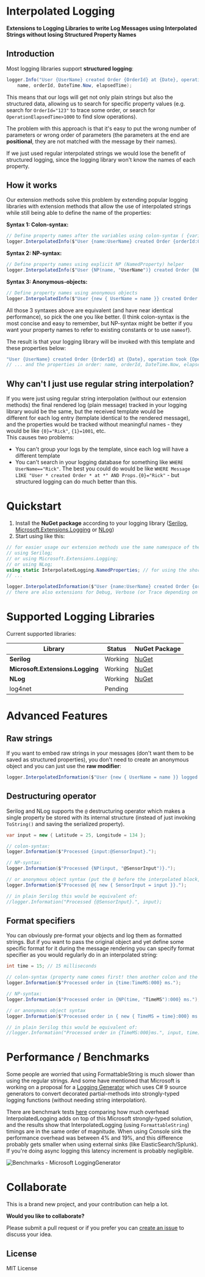 # Interpolated Logging

**Extensions to Logging Libraries to write Log Messages using Interpolated Strings without losing Structured Property Names** 

## Introduction

Most logging libraries support **structured logging**:

```cs
logger.Info("User {UserName} created Order {OrderId} at {Date}, operation took {OperationElapsedTime}ms", 
    name, orderId, DateTime.Now, elapsedTime);
```

This means that our logs will get not only plain strings but also the structured data, allowing us to search for specific property values (e.g. search for `OrderId="123"` to trace some order, or search for `OperationElapsedTime>1000` to find slow operations).  

The problem with this approach is that it's easy to put the wrong number of parameters or wrong order of parameters (the parameters at the end are **positional**, they are not matched with the message by their names).

If we just used regular interpolated strings we would lose the benefit of structured logging, since the logging library won't know the names of each property.

## How it works

Our extension methods solve this problem by extending popular logging libraries with extension methods that allow the use of interpolated strings while still being able to define the name of the properties:

**Syntax 1: Colon-syntax:**
```cs
// Define property names after the variables using colon-syntax ( {variable:propertyName} )
logger.InterpolatedInfo($"User {name:UserName} created Order {orderId:OrderId} at {now:Date}, operation took {elapsedTime:OperationElapsedTime}ms");
```

**Syntax 2: NP-syntax:**
```cs
// Define property names using explicit NP (NamedProperty) helper
logger.InterpolatedInfo($"User {NP(name, "UserName")} created Order {NP(orderId, "OrderId")} at {NP(now, "Date")}, operation took {NP(elapsedTime, "OperationElapsedTime")}ms");
```
**Syntax 3: Anonymous-objects:**
```cs
// Define property names using anonymous objects
logger.InterpolatedInfo($"User {new { UserName = name }} created Order {new { OrderId = orderId}} at {new { Date = now }}, operation took {new { OperationElapsedTime = elapsedTime }}ms");
```

All those 3 syntaxes above are equivalent (and have near identical performance), so pick the one you like better. 
(I think colon-syntax is the most concise and easy to remember, but NP-syntax might be better if you want your property names to refer to existing constants or to use `nameof`).

The result is that your logging library will be invoked with this template and these properties below:

```cs
"User {UserName} created Order {OrderId} at {Date}, operation took {OperationElapsedTime}ms"
// ... and the properties in order: name, orderId, DateTime.Now, elapsedTime.
```

## Why can't I just use regular string interpolation?

If you were just using regular string interpolation (without our extension methods) the final rendered log (plain message) tracked in your logging library would be the same, but the received template would be  
different for each log entry (template identical to the rendered message), and the properties would be tracked without meaningful names - they would be like `{0}="Rick"`, `{1}=1001`, etc.  
This causes two problems:
- You can't group your logs by the template, since each log will have a different template
- You can't search in your logging database for something like `WHERE UserName=="Rick"`. The best you could do would be like `WHERE Message LIKE "User * created Order * at *" AND Props.{0}="Rick"` - but structured logging can do much better than this.

# Quickstart

1. Install the **NuGet package** according to your logging library ([Serilog](https://www.nuget.org/packages/InterpolatedLogging.Serilog), [Microsoft.Extensions.Logging](https://www.nuget.org/packages/InterpolatedLogging.Microsoft.Extensions.Logging/) or [NLog](https://www.nuget.org/packages/InterpolatedLogging.NLog/))
1. Start using like this:

```cs
// for easier usage our extension methods use the same namespace of the logging libraries
// using Serilog;
// or using Microsoft.Extensions.Logging;
// or using NLog;
using static InterpolatedLogging.NamedProperties; // for using the short NP helper you need this
// ...

logger.InterpolatedInformation($"User {name:UserName} created Order {orderId:OrderId} at {now:Date}, operation took {elapsedTime:OperationElapsedTime}ms");
// there are also extensions for Debug, Verbose (or Trace depending on your logging library), etc, and there are also overloads that take an Exception.
```

# Supported Logging Libraries

Current supported libraries:

Library | Status | NuGet Package
------------ | ------------- | -------------
**Serilog** | Working | [NuGet](https://www.nuget.org/packages/InterpolatedLogging.Serilog/)
**Microsoft.Extensions.Logging** | Working | [NuGet](https://www.nuget.org/packages/InterpolatedLogging.Microsoft.Extensions.Logging/)
**NLog** | Working | [NuGet](https://www.nuget.org/packages/InterpolatedLogging.NLog/)
log4net | Pending |


# Advanced Features

## Raw strings

If you want to embed raw strings in your messages (don't want them to be saved as structured properties), you don't need to create an anonymous object and you can just use the **raw modifier**:

```cs
logger.InterpolatedInformation($"User {new { UserName = name }} logged as {role:raw}");
```

## Destructuring operator

Serilog and NLog supports the `@` destructuring operator which makes a single property be stored with its internal structure (instead of just invoking `ToString()` and saving the serialized property).

```cs
var input = new { Latitude = 25, Longitude = 134 };

// colon-syntax:
logger.Information($"Processed {input:@SensorInput}.");

// NP-syntax:
logger.Information($"Processed {NP(input, "@SensorInput")}.");

// or anonymous object syntax (put the @ before the interpolated block, since @ is not allowed in identifiers)
logger.Information($"Processed @{ new { SensorInput = input }}.");

// in plain Serilog this would be equivalent of:
//logger.Information("Processed {@SensorInput}.", input);
```

## Format specifiers

You can obviously pre-format your objects and log them as formatted strings. 
But if you want to pass the original object and yet define some specific format for it during the message rendering you can specify format specifier as you would regularly do in an interpolated string:

```cs
int time = 15; // 15 milliseconds

// colon-syntax (property name comes first! then another colon and the format specifier):
logger.Information($"Processed order in {time:TimeMS:000} ms.");

// NP-syntax:
logger.Information($"Processed order in {NP(time, "TimeMS"):000} ms.");

// or anonymous object syntax
logger.Information($"Processed order in { new { TimeMS = time}:000} ms.");

// in plain Serilog this would be equivalent of:
//logger.Information("Processed order in {TimeMS:000}ms.", input, time);
```

# Performance / Benchmarks 

Some people are worried that using FormattableString is much slower than using the regular strings. And some have mentioned that Microsoft is working on a proposal for a [Logging Generator](https://github.com/geeknoid/LoggingGenerator) 
which uses C# 9 source generators to convert decorated partial-methods into strongly-typed logging functions (without needing string interpolation).

There are benchmark tests [here](https://github.com/Drizin/InterpolatedLogging/tree/main/src/InterpolatedLogging.Microsoft.Extensions.Logging.Tests/BenchmarkTests.cs) comparing how much overhead InterpolatedLogging adds on top of this Microsoft strongly-typed solution, 
and the results show that InterpolatedLogging (using `FormattableString`) timings are in the same order of magnitude. When using Console sink the performance overhead was between 4% and 19%, and this difference probably gets smaller when using external sinks (like ElasticSearch/Splunk). If you're doing async logging this latency increment is probably negligible.

![Benchmarks - Microsoft LoggingGenerator](src/InterpolatedLogging.Microsoft.Extensions.Logging.Tests/BenchmarkTests-Result.png)




# Collaborate

This is a brand new project, and your contribution can help a lot.  

**Would you like to collaborate?**  

Please submit a pull request or if you prefer you can [create an issue](https://github.com/Drizin/InterpolatedLogging/issues) to discuss your idea.

## License
MIT License

